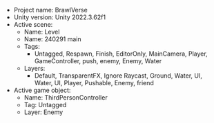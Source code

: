 <!-- UNITY CODE ASSIST INSTRUCTIONS START -->
- Project name: BrawlVerse
- Unity version: Unity 2022.3.62f1
- Active scene:
  - Name: Level
  - Name: 240291
 main
  - Tags:
    - Untagged, Respawn, Finish, EditorOnly, MainCamera, Player, GameController, push, enemy, Enemy, Water
  - Layers:
    - Default, TransparentFX, Ignore Raycast, Ground, Water, UI, Water, UI, Player, Pushable, Enemy, friend
- Active game object:
  - Name: ThirdPersonController
  - Tag: Untagged
  - Layer: Enemy
<!-- UNITY CODE ASSIST INSTRUCTIONS END -->